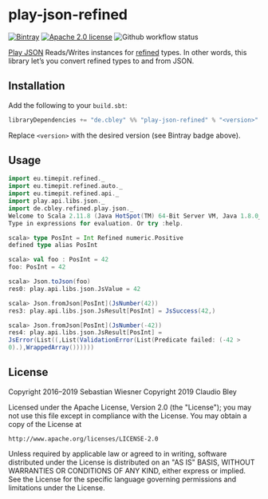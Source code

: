 # play-json-refined

[![Bintray](https://img.shields.io/bintray/v/cbley/maven/play-json-refined)](https://bintray.com/cbley/maven/play-json-refined/#)
[![Apache 2.0 license](https://img.shields.io/github/license/avdv/play-json-refined)](http://www.apache.org/licenses/LICENSE-2.0)
![Github workflow status](https://github.com/avdv/play-json-refined/actions/workflows/test.yml/badge.svg?branch=master)

[Play JSON][] Reads/Writes instances for [refined][] types. 
In other words, this library let’s you convert refined types to and from JSON.

[Play JSON]: https://www.playframework.com/documentation/2.8.x/ScalaJson
[refined]: https://github.com/fthomas/refined

## Installation

Add the following to your `build.sbt`:

```scala
libraryDependencies += "de.cbley" %% "play-json-refined" % "<version>"
```

Replace `<version>` with the desired version (see Bintray badge above).

## Usage

``` scala
import eu.timepit.refined._
import eu.timepit.refined.auto._
import eu.timepit.refined.api._
import play.api.libs.json._
import de.cbley.refined.play.json._
Welcome to Scala 2.11.8 (Java HotSpot(TM) 64-Bit Server VM, Java 1.8.0_65).
Type in expressions for evaluation. Or try :help.

scala> type PosInt = Int Refined numeric.Positive
defined type alias PosInt

scala> val foo : PosInt = 42
foo: PosInt = 42

scala> Json.toJson(foo)
res0: play.api.libs.json.JsValue = 42

scala> Json.fromJson[PosInt](JsNumber(42))
res3: play.api.libs.json.JsResult[PosInt] = JsSuccess(42,)

scala> Json.fromJson[PosInt](JsNumber(-42))
res4: play.api.libs.json.JsResult[PosInt] =
JsError(List((,List(ValidationError(List(Predicate failed: (-42 >
0).),WrappedArray())))))
```

## License

Copyright 2016–2019 Sebastian Wiesner
Copyright 2019 Claudio Bley

Licensed under the Apache License, Version 2.0 (the "License"); you may not use
this file except in compliance with the License.  You may obtain a copy of the
License at

    http://www.apache.org/licenses/LICENSE-2.0

Unless required by applicable law or agreed to in writing, software distributed
under the License is distributed on an "AS IS" BASIS, WITHOUT WARRANTIES OR
CONDITIONS OF ANY KIND, either express or implied.  See the License for the
specific language governing permissions and limitations under the License.
